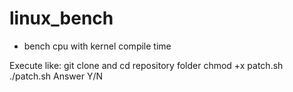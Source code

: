 # linux_bench
+ bench cpu with kernel compile time

Execute like:
git clone and cd repository folder
chmod +x patch.sh
./patch.sh 
Answer Y/N
